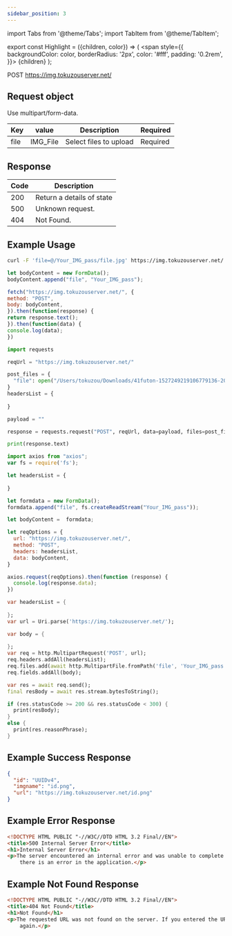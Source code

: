 ```yaml
---
sidebar_position: 3
---
```


import Tabs from '@theme/Tabs';
import TabItem from '@theme/TabItem';

export const Highlight = ({children, color}) => (
  <span
    style={{
      backgroundColor: color,
      borderRadius: '2px',
      color: '#fff',
      padding: '0.2rem',
    }}>
    {children}
  </span>
);

<Highlight color="#25c2a0">POST</Highlight> https://img.tokuzouserver.net/


## Request object
Use multipart/form-data.

| Key | value | Description | Required |
| ---- | ---------- | ----------- | -------- | 
| file | IMG_File | Select files to upload | <Highlight color="#d73232">Required</Highlight>|

## Response
| Code | Description |
| ---- | ----------- |
| 200 | Return a details of state |
| 500 | Unknown request. |
| 404 | Not Found. |

## Example Usage
```bash
curl -F 'file=@/Your_IMG_pass/file.jpg' https://img.tokuzouserver.net/
```
<Tabs>
  <TabItem value="js" label="Javascript" default>

   ```jsx title="SAMPLE_IMG_POST.js"
let bodyContent = new FormData();
bodyContent.append("file", "Your_IMG_pass");

fetch("https://img.tokuzouserver.net/", { 
  method: "POST",
  body: bodyContent,
}).then(function(response) {
  return response.text();
}).then(function(data) {
  console.log(data);
})
```

  </TabItem>

  <TabItem value="py" label="Python">

```py title="SAMPLE_IMG_POST.py"
import requests

reqUrl = "https://img.tokuzouserver.net/"

post_files = {
  "file": open("/Users/tokuzou/Downloads/41futon-1527249219106779136-20220519_202603-img1.jpg", "rb"),
}
headersList = {
 
}

payload = ""

response = requests.request("POST", reqUrl, data=payload, files=post_files, headers=headersList)

print(response.text)
```

  </TabItem>

  <TabItem value="axios" label="Axios">

```jsx title="SAMPLE_IMG_POST.js"
import axios from "axios";
var fs = require('fs');

let headersList = {
 
}

let formdata = new FormData();
formdata.append("file", fs.createReadStream("Your_IMG_pass"));

let bodyContent =  formdata;

let reqOptions = {
  url: "https://img.tokuzouserver.net/",
  method: "POST",
  headers: headersList,
  data: bodyContent,
}

axios.request(reqOptions).then(function (response) {
  console.log(response.data);
})
```

  </TabItem>

  <TabItem value="Dart" label="Dart">

```dart title="SAMPLE_IMG_POST.dart"
var headersList = {
 
};
var url = Uri.parse('https://img.tokuzouserver.net/');

var body = {
 
};
var req = http.MultipartRequest('POST', url);
req.headers.addAll(headersList);
req.files.add(await http.MultipartFile.fromPath('file', 'Your_IMG_pass'));
req.fields.addAll(body);

var res = await req.send();
final resBody = await res.stream.bytesToString();

if (res.statusCode >= 200 && res.statusCode < 300) {
  print(resBody);
}
else {
  print(res.reasonPhrase);
}
```

  </TabItem>
</Tabs>

## Example Success Response
```json
{
  "id": "UUIDv4",
  "imgname": "id.png",
  "url": "https://img.tokuzouserver.net/id.png"
}
```

## Example Error Response
```html
<!DOCTYPE HTML PUBLIC "-//W3C//DTD HTML 3.2 Final//EN">
<title>500 Internal Server Error</title>
<h1>Internal Server Error</h1>
<p>The server encountered an internal error and was unable to complete your request. Either the server is overloaded or
	there is an error in the application.</p>
```

## Example Not Found Response
```html
<!DOCTYPE HTML PUBLIC "-//W3C//DTD HTML 3.2 Final//EN">
<title>404 Not Found</title>
<h1>Not Found</h1>
<p>The requested URL was not found on the server. If you entered the URL manually please check your spelling and try
	again.</p>
```